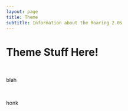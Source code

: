 ```yaml
---
layout: page
title: Theme
subtitle: Information about the Roaring 2.0s
---
```


# Theme Stuff Here\!

&nbsp;

blah

&nbsp;

honk